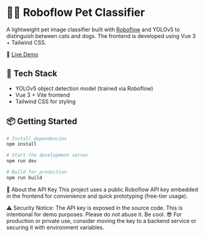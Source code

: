 # 🐶🐱 Roboflow Pet Classifier

A lightweight pet image classifier built with [Roboflow](https://roboflow.com/) and YOLOv5 to distinguish between cats and dogs. The frontend is developed using Vue 3 + Tailwind CSS.

🔗 [Live Demo](https://lianrongzhang.github.io/DL-roboflow-pet-classifier-2024-fall/)

## 🚀 Tech Stack

- YOLOv5 object detection model (trained via Roboflow)
- Vue 3 + Vite frontend
- Tailwind CSS for styling

## 📦 Getting Started

```bash
# Install dependencies
npm install

# Start the development server
npm run dev

# Build for production
npm run build
```
🔑 About the API Key
This project uses a public Roboflow API key embedded in the frontend for convenience and quick prototyping (free-tier usage).


⚠️ Security Notice: The API key is exposed in the source code. This is intentional for demo purposes.
Please do not abuse it. Be cool. 😎
For production or private use, consider moving the key to a backend service or securing it with environment variables.
